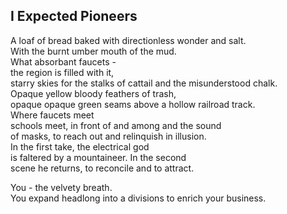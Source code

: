 I Expected Pioneers
-------------------
A loaf of bread baked with directionless wonder and salt.  
With the burnt umber mouth of the mud.  
What absorbant faucets -  
the region is filled with it,  
starry skies for the stalks of cattail and the misunderstood chalk.  
Opaque yellow bloody feathers of trash,  
opaque opaque green seams above a hollow railroad track.  
Where faucets meet  
schools meet, in front of and among and the sound  
of masks, to reach out and relinquish in illusion.  
In the first take, the electrical god  
is faltered by a mountaineer. In the second  
scene he returns, to reconcile and to attract.  
  
You - the velvety breath.  
You expand headlong into a divisions to enrich your business.  

